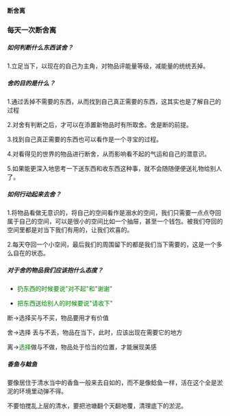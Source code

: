 #### 断舍离

### 每天一次断舍离

##### 如何判断什么东西该舍？

1.立足当下，以现在的自己为主角，对物品评能量等级，减能量的统统丢掉。

##### 舍的目的是什么？

1.通过丢掉不需要的东西，从而找到自己真正需要的东西，这其实也是了解自己的过程

2.对舍有判断之后，才可以在添置新物品时有所取舍。舍是断的前提。

3.找到自己真正需要的东西也可以看作是一个寻宝的过程。

4.对看得见的世界的物品进行断舍，从而影响看不起的气运和自己的潜意识。

5.如果能更深入地思考一下送东西和收东西这种事，就不会随随便便送礼物给别人了。

##### 如何行动起来去舍？

1.将物品看做无意识的，将自己的空间看作是溺水的空间，我们只需要一点点夺回属于自己的空间，可以是很小的空间比如一个抽屉，甚至一个钱包。被我们夺回的空间里都是对当下我们有用的，让我们欢喜的。

2.每天夺回一个小空间，最后我们的周围留下的都是我们当下需要的，这是一个多么自在的状态。

##### 对于舍的物品我们应该抱什么态度？

* <span style="color: green">扔东西的时候要说"对不起"和"谢谢"</span>

* <span style="color: green">把东西送给别人的时候要说"请收下"</span>





断->选择买与不买，物品要用才有价值

舍->选择 丢与不丢，物品在当下，此时，应该出现在需要它的地方

离-><span style="color:green">选择</span>做与不做，物品处于恰当的位置，才能展现美感



##### 香鱼与鲶鱼

要像居住于清水当中的香鱼一般来去自如的，而不是像鲶鱼一样，活在这个全是淤泥的环境里动弹不得。

不要怕搅乱上层的清水，要把池塘翻个天翻地覆，清理底下的淤泥。

